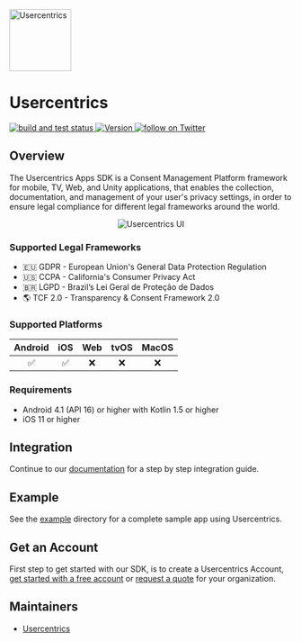 <img src="https://i.ibb.co/Pr2KmHg/uc-logo.png" height="110" alt="Usercentrics" />

# Usercentrics

<p align="left">
  <a href="https://github.com/Usercentrics/react-native/actions/workflows/ci.yml">
    <img alt="build and test status" src="https://github.com/Usercentrics/react-native/actions/workflows/ci.yml/badge.svg">
  </a>
  <a href="https://github.com/Usercentrics/react-native/releases">
    <img alt="Version" src="https://img.shields.io/badge/version-2.0.1-blue">
  </a>
  <a href="https://twitter.com/intent/follow?screen_name=usercentrics">
    <img src="https://img.shields.io/twitter/follow/usercentrics?style=social&logo=twitter"
            alt="follow on Twitter">
  </a>
</p>

## Overview

The Usercentrics Apps SDK is a Consent Management Platform framework for mobile, TV, Web, and Unity applications, that enables the collection, documentation, and management of your user's privacy settings, in order to ensure legal compliance for different legal frameworks around the world.

<p align="center">
<img src="https://docs.usercentrics.com/cmp_in_app_sdk/latest/assets/media/predefinedUI.png" alt="Usercentrics UI" />
</p>

### Supported Legal Frameworks

* 🇪🇺 GDPR - European Union's General Data Protection Regulation
* 🇺🇸 CCPA - California's Consumer Privacy Act
* 🇧🇷 LGPD - Brazil’s Lei Geral de Proteção de Dados
* 🌎 TCF 2.0 - Transparency & Consent Framework 2.0

### Supported Platforms

| Android | iOS |  Web  | tvOS | MacOS |
|:-------:|:---:|:-----:|:----:|:-----:|
|    ✅   |  ✅  |   ❌   |  ❌  |  ❌  |

### Requirements
* Android 4.1 (API 16) or higher with Kotlin 1.5 or higher
* iOS 11 or higher

## Integration

Continue to our [documentation](https://docs.usercentrics.com/cmp_in_app_sdk/) for a step by step integration guide.

## Example

See the [example](https://github.com/Usercentrics/react-native/tree/master/example) directory for a complete sample app using Usercentrics.

## Get an Account
First step to get started with our SDK, is to create a Usercentrics Account, [get started with a free account](https://usercentrics.com/pricing/#mobile) or [request a quote](https://usercentrics.com/in-app-sdk/#in-app-demo) for your organization.

## Maintainers
- [Usercentrics](https://github.com/Usercentrics)